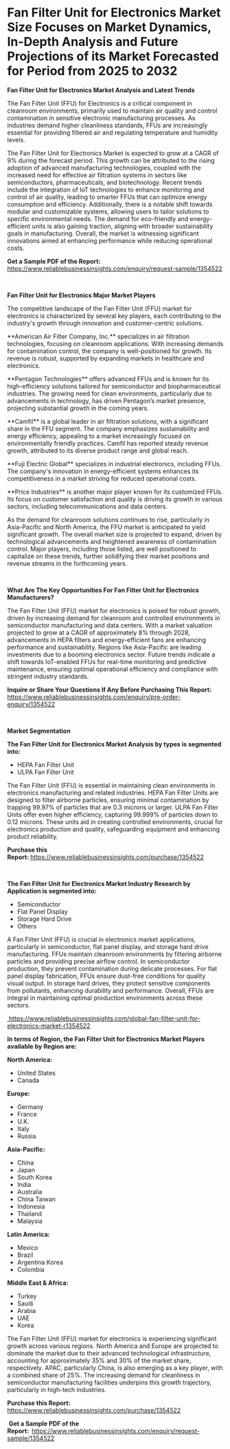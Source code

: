 <p><h1>Fan Filter Unit for Electronics Market Size Focuses on Market Dynamics, In-Depth Analysis and Future Projections of its Market Forecasted for Period from 2025 to 2032</h1></p><p><strong>Fan Filter Unit for Electronics Market Analysis and Latest Trends</strong></p>
<p><p>The Fan Filter Unit (FFU) for Electronics is a critical component in cleanroom environments, primarily used to maintain air quality and control contamination in sensitive electronic manufacturing processes. As industries demand higher cleanliness standards, FFUs are increasingly essential for providing filtered air and regulating temperature and humidity levels.</p><p>The Fan Filter Unit for Electronics Market is expected to grow at a CAGR of 9% during the forecast period. This growth can be attributed to the rising adoption of advanced manufacturing technologies, coupled with the increased need for effective air filtration systems in sectors like semiconductors, pharmaceuticals, and biotechnology. Recent trends include the integration of IoT technologies to enhance monitoring and control of air quality, leading to smarter FFUs that can optimize energy consumption and efficiency. Additionally, there is a notable shift towards modular and customizable systems, allowing users to tailor solutions to specific environmental needs. The demand for eco-friendly and energy-efficient units is also gaining traction, aligning with broader sustainability goals in manufacturing. Overall, the market is witnessing significant innovations aimed at enhancing performance while reducing operational costs.</p></p>
<p><strong>Get a Sample PDF of the Report:&nbsp;</strong> <a href="https://www.reliablebusinessinsights.com/enquiry/request-sample/1354522?utm_campaign=2723&utm_medium=2&utm_source=Github&utm_content=ia&utm_term=16042025&utm_id=fan-filter-unit-for-electronics">https://www.reliablebusinessinsights.com/enquiry/request-sample/1354522</a></p>
<p>&nbsp;</p>
<p><strong>Fan Filter Unit for Electronics Major Market Players</strong></p>
<p><p>The competitive landscape of the Fan Filter Unit (FFU) market for electronics is characterized by several key players, each contributing to the industry's growth through innovation and customer-centric solutions.</p><p>**American Air Filter Company, Inc.** specializes in air filtration technologies, focusing on cleanroom applications. With increasing demands for contamination control, the company is well-positioned for growth. Its revenue is robust, supported by expanding markets in healthcare and electronics.</p><p>**Pentagon Technologies** offers advanced FFUs and is known for its high-efficiency solutions tailored for semiconductor and biopharmaceutical industries. The growing need for clean environments, particularly due to advancements in technology, has driven Pentagon’s market presence, projecting substantial growth in the coming years.</p><p>**Camfil** is a global leader in air filtration solutions, with a significant share in the FFU segment. The company emphasizes sustainability and energy efficiency, appealing to a market increasingly focused on environmentally friendly practices. Camfil has reported steady revenue growth, attributed to its diverse product range and global reach.</p><p>**Fuji Electric Global** specializes in industrial electronics, including FFUs. The company's innovation in energy-efficient systems enhances its competitiveness in a market striving for reduced operational costs.</p><p>**Price Industries** is another major player known for its customized FFUs. Its focus on customer satisfaction and quality is driving its growth in various sectors, including telecommunications and data centers.</p><p>As the demand for cleanroom solutions continues to rise, particularly in Asia-Pacific and North America, the FFU market is anticipated to yield significant growth. The overall market size is projected to expand, driven by technological advancements and heightened awareness of contamination control. Major players, including those listed, are well positioned to capitalize on these trends, further solidifying their market positions and revenue streams in the forthcoming years.</p></p>
<p>&nbsp;</p>
<p><strong>What Are The Key Opportunities For Fan Filter Unit for Electronics Manufacturers?</strong></p>
<p><p>The Fan Filter Unit (FFU) market for electronics is poised for robust growth, driven by increasing demand for cleanroom and controlled environments in semiconductor manufacturing and data centers. With a market valuation projected to grow at a CAGR of approximately 8% through 2028, advancements in HEPA filters and energy-efficient fans are enhancing performance and sustainability. Regions like Asia-Pacific are leading investments due to a booming electronics sector. Future trends indicate a shift towards IoT-enabled FFUs for real-time monitoring and predictive maintenance, ensuring optimal operational efficiency and compliance with stringent industry standards. </p></p>
<p><strong>Inquire or Share Your Questions If Any Before Purchasing This Report:</strong> <a href="https://www.reliablebusinessinsights.com/enquiry/pre-order-enquiry/1354522?utm_campaign=2723&utm_medium=2&utm_source=Github&utm_content=ia&utm_term=16042025&utm_id=fan-filter-unit-for-electronics">https://www.reliablebusinessinsights.com/enquiry/pre-order-enquiry/1354522</a></p>
<p>&nbsp;</p>
<p><strong>Market Segmentation</strong></p>
<p><strong>The Fan Filter Unit for Electronics Market Analysis by types is segmented into:</strong></p>
<p><ul><li>HEPA Fan Filter Unit</li><li>ULPA Fan Filter Unit</li></ul></p>
<p><p>The Fan Filter Unit (FFU) is essential in maintaining clean environments in electronics manufacturing and related industries. HEPA Fan Filter Units are designed to filter airborne particles, ensuring minimal contamination by trapping 99.97% of particles that are 0.3 microns or larger. ULPA Fan Filter Units offer even higher efficiency, capturing 99.999% of particles down to 0.12 microns. These units aid in creating controlled environments, crucial for electronics production and quality, safeguarding equipment and enhancing product reliability.</p></p>
<p><strong>Purchase this Report:&nbsp;</strong><a href="https://www.reliablebusinessinsights.com/purchase/1354522?utm_campaign=2723&utm_medium=2&utm_source=Github&utm_content=ia&utm_term=16042025&utm_id=fan-filter-unit-for-electronics">https://www.reliablebusinessinsights.com/purchase/1354522</a></p>
<p>&nbsp;</p>
<p><strong>The Fan Filter Unit for Electronics Market Industry Research by Application is segmented into:</strong></p>
<p><ul><li>Semiconductor</li><li>Flat Panel Display</li><li>Storage Hard Drive</li><li>Others</li></ul></p>
<p><p>A Fan Filter Unit (FFU) is crucial in electronics market applications, particularly in semiconductor, flat panel display, and storage hard drive manufacturing. FFUs maintain cleanroom environments by filtering airborne particles and providing precise airflow control. In semiconductor production, they prevent contamination during delicate processes. For flat panel display fabrication, FFUs ensure dust-free conditions for quality visual output. In storage hard drives, they protect sensitive components from pollutants, enhancing durability and performance. Overall, FFUs are integral in maintaining optimal production environments across these sectors.</p></p>
<p><a href="https://www.reliablebusinessinsights.com/global-fan-filter-unit-for-electronics-market-r1354522?utm_campaign=2723&utm_medium=2&utm_source=Github&utm_content=ia&utm_term=16042025&utm_id=fan-filter-unit-for-electronics">&nbsp;https://www.reliablebusinessinsights.com/global-fan-filter-unit-for-electronics-market-r1354522</a></p>
<p><strong>In terms of Region, the Fan Filter Unit for Electronics Market Players available by Region are:</strong></p>
<p>
    <p> <strong> North America: </strong>
        <ul>
            <li>United States</li>
            <li>Canada</li>
        </ul>
        </p> 
    <p> <strong> Europe: </strong>
        <ul>
            <li>Germany</li>
            <li>France</li>
            <li>U.K.</li>
            <li>Italy</li>
            <li>Russia</li>
        </ul>
        </p> 
    <p> <strong> Asia-Pacific: </strong>
        <ul>
            <li>China</li>
            <li>Japan</li>
            <li>South Korea</li>
            <li>India</li>
            <li>Australia</li>
            <li>China Taiwan</li>
            <li>Indonesia</li>
            <li>Thailand</li>
            <li>Malaysia</li>
        </ul>
        </p> 
    <p> <strong> Latin America: </strong>
        <ul>
            <li>Mexico</li>
            <li>Brazil</li>
            <li>Argentina Korea</li>
            <li>Colombia</li>
        </ul>
        </p> 
    <p> <strong> Middle East & Africa: </strong>
        <ul>
            <li>Turkey</li>
            <li>Saudi</li>
            <li>Arabia</li>
            <li>UAE</li>
            <li>Korea</li>
        </ul>
    </p>
    </p>
<p><p>The Fan Filter Unit (FFU) market for electronics is experiencing significant growth across various regions. North America and Europe are projected to dominate the market due to their advanced technological infrastructure, accounting for approximately 35% and 30% of the market share, respectively. APAC, particularly China, is also emerging as a key player, with a combined share of 25%. The increasing demand for cleanliness in semiconductor manufacturing facilities underpins this growth trajectory, particularly in high-tech industries.</p></p>
<p><strong>Purchase this Report: </strong><a href="https://www.reliablebusinessinsights.com/purchase/1354522?utm_campaign=2723&utm_medium=2&utm_source=Github&utm_content=ia&utm_term=16042025&utm_id=fan-filter-unit-for-electronics">https://www.reliablebusinessinsights.com/purchase/1354522</a></p>
<p>&nbsp;<strong>Get a Sample PDF of the Report:&nbsp;&nbsp;</strong><a href="https://www.reliablebusinessinsights.com/enquiry/request-sample/1354522?utm_campaign=2723&utm_medium=2&utm_source=Github&utm_content=ia&utm_term=16042025&utm_id=fan-filter-unit-for-electronics">https://www.reliablebusinessinsights.com/enquiry/request-sample/1354522</a></p>
<p><strong></strong></p>
<p><p></p><p></p><p></p></p>